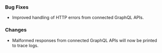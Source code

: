 ### Bug Fixes

- Improved handling of HTTP errors from connected GraphQL APIs.

### Changes

- Malformed responses from connected GraphQL APIs will now be printed to trace
  logs.
